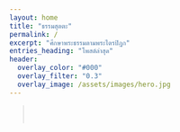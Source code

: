 ```yaml
---
layout: home
title: "ธรรมสุตตะ"
permalink: /
excerpt: "ศึกษาพระธรรมตามพระไตรปิฎก"
entries_heading: "โพสต์ล่าสุด"
header:
  overlay_color: "#000"
  overlay_filter: "0.3"
  overlay_image: /assets/images/hero.jpg
---
```


> <div id="buddha-quote" style="padding: 1rem; color: #1B5E20; font-weight: bold; text-align: center;"></div>

<script>
fetch("/assets/data/quotes.json")
  .then(response => response.json())
  .then(data => {
    function showQuote() {
      const random = data[Math.floor(Math.random() * data.length)];
      document.getElementById("buddha-quote").innerHTML =
        `“${random.quote}”<br><small>${random.source}</small>`;
    }
    showQuote();
    setInterval(showQuote, 10000);
  });
</script>
